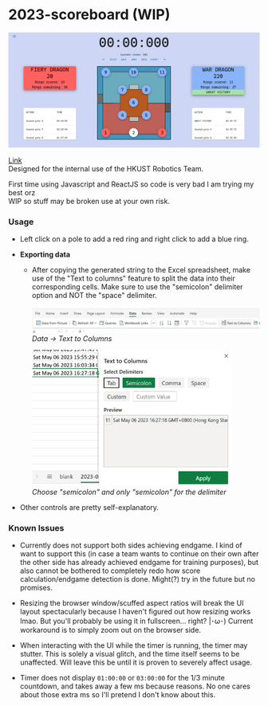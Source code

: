 # 2023-scoreboard (WIP)

<img src="./preview.png" width="800"/>

[Link](https://nc108x.github.io/2023-scoreboard/) \
Designed for the internal use of the HKUST Robotics Team.

First time using Javascript and ReactJS so code is very bad I am trying my best orz \
WIP so stuff may be broken use at your own risk.

### Usage

- Left click on a pole to add a red ring and right click to add a blue ring.
- **Exporting data**

  - After copying the generated string to the Excel spreadsheet, make use of the "Text to columns" feature to split the data into their corresponding cells. Make sure to use the "semicolon" delimiter option and NOT the "space" delimiter. <br><br>
    <img src="./how2export_1.png" width="600"/>\
    _Data -> Text to Columns_

    <img src="./how2export_2.png" width="400"/>\
    _Choose "semicolon" and only "semicolon" for the delimiter_
    <br>

- Other controls are pretty self-explanatory.

### Known Issues

- Currently does not support both sides achieving endgame. I kind of want to support this (in case a team wants to continue on their own after the other side has already achieved endgame for training purposes), but also cannot be bothered to completely redo how score calculation/endgame detection is done. Might(?) try in the future but no promises.

- Resizing the browser window/scuffed aspect ratios will break the UI layout spectacularly because I haven't figured out how resizing works lmao. But you'll probably be using it in fullscreen... right? |･ω･) Current workaround is to simply zoom out on the browser side.

- When interacting with the UI while the timer is running, the timer may stutter. This is solely a visual glitch, and the time itself seems to be unaffected. Will leave this be until it is proven to severely affect usage.

- Timer does not display `01:00:00` or `03:00:00` for the 1/3 minute countdown, and takes away a few ms because reasons. No one cares about those extra ms so I'll pretend I don't know about this.
